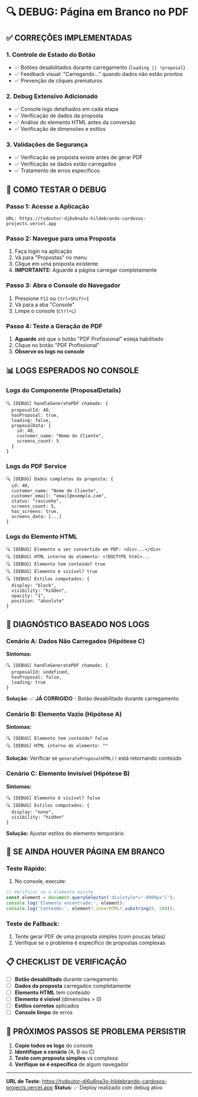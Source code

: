 # 🔍 DEBUG: Página em Branco no PDF

## ✅ **CORREÇÕES IMPLEMENTADAS**

### 1. **Controle de Estado do Botão**
- ✅ Botões desabilitados durante carregamento (`loading || !proposal`)
- ✅ Feedback visual: "Carregando..." quando dados não estão prontos
- ✅ Prevenção de cliques prematuros

### 2. **Debug Extensivo Adicionado**
- ✅ Console logs detalhados em cada etapa
- ✅ Verificação de dados da proposta
- ✅ Análise do elemento HTML antes da conversão
- ✅ Verificação de dimensões e estilos

### 3. **Validações de Segurança**
- ✅ Verificação se proposta existe antes de gerar PDF
- ✅ Verificação se dados estão carregados
- ✅ Tratamento de erros específicos

## 🧪 **COMO TESTAR O DEBUG**

### **Passo 1: Acesse a Aplicação**
```
URL: https://tvdoutor-dj6u6na3o-hildebrando-cardosos-projects.vercel.app
```

### **Passo 2: Navegue para uma Proposta**
1. Faça login na aplicação
2. Vá para "Propostas" no menu
3. Clique em uma proposta existente
4. **IMPORTANTE:** Aguarde a página carregar completamente

### **Passo 3: Abra o Console do Navegador**
1. Pressione `F12` ou `Ctrl+Shift+I`
2. Vá para a aba "Console"
3. Limpe o console (`Ctrl+L`)

### **Passo 4: Teste a Geração de PDF**
1. **Aguarde** até que o botão "PDF Profissional" esteja habilitado
2. Clique no botão "PDF Profissional"
3. **Observe os logs no console**

## 📊 **LOGS ESPERADOS NO CONSOLE**

### **Logs do Componente (ProposalDetails)**
```
🔍 [DEBUG] handleGeneratePDF chamado: {
  proposalId: 40,
  hasProposal: true,
  loading: false,
  proposalData: {
    id: 40,
    customer_name: "Nome do Cliente",
    screens_count: 5
  }
}
```

### **Logs do PDF Service**
```
🔍 [DEBUG] Dados completos da proposta: {
  id: 40,
  customer_name: "Nome do Cliente",
  customer_email: "email@exemplo.com",
  status: "rascunho",
  screens_count: 5,
  has_screens: true,
  screens_data: [...]
}
```

### **Logs do Elemento HTML**
```
🔍 [DEBUG] Elemento a ser convertido em PDF: <div>...</div>
🔍 [DEBUG] HTML interno do elemento: <!DOCTYPE html>...
🔍 [DEBUG] Elemento tem conteúdo? true
🔍 [DEBUG] Elemento é visível? true
🔍 [DEBUG] Estilos computados: {
  display: "block",
  visibility: "hidden",
  opacity: "1",
  position: "absolute"
}
```

## 🎯 **DIAGNÓSTICO BASEADO NOS LOGS**

### **Cenário A: Dados Não Carregados (Hipótese C)**
**Sintomas:**
```
🔍 [DEBUG] handleGeneratePDF chamado: {
  proposalId: undefined,
  hasProposal: false,
  loading: true
}
```
**Solução:** ✅ **JÁ CORRIGIDO** - Botão desabilitado durante carregamento

### **Cenário B: Elemento Vazio (Hipótese A)**
**Sintomas:**
```
🔍 [DEBUG] Elemento tem conteúdo? false
🔍 [DEBUG] HTML interno do elemento: ""
```
**Solução:** Verificar se `generateProposalHTML()` está retornando conteúdo

### **Cenário C: Elemento Invisível (Hipótese B)**
**Sintomas:**
```
🔍 [DEBUG] Elemento é visível? false
🔍 [DEBUG] Estilos computados: {
  display: "none",
  visibility: "hidden"
}
```
**Solução:** Ajustar estilos do elemento temporário

## 🚨 **SE AINDA HOUVER PÁGINA EM BRANCO**

### **Teste Rápido:**
1. No console, execute:
```javascript
// Verificar se o elemento existe
const element = document.querySelector('div[style*="-9999px"]');
console.log('Elemento encontrado:', element);
console.log('Conteúdo:', element?.innerHTML?.substring(0, 200));
```

### **Teste de Fallback:**
1. Tente gerar PDF de uma proposta simples (com poucas telas)
2. Verifique se o problema é específico de propostas complexas

## 📋 **CHECKLIST DE VERIFICAÇÃO**

- [ ] **Botão desabilitado** durante carregamento
- [ ] **Dados da proposta** carregados completamente
- [ ] **Elemento HTML** tem conteúdo
- [ ] **Elemento é visível** (dimensões > 0)
- [ ] **Estilos corretos** aplicados
- [ ] **Console limpo** de erros

## 🔧 **PRÓXIMOS PASSOS SE PROBLEMA PERSISTIR**

1. **Copie todos os logs** do console
2. **Identifique o cenário** (A, B ou C)
3. **Teste com proposta simples** vs complexa
4. **Verifique se é específico** de algum navegador

---

**URL de Teste:** https://tvdoutor-dj6u6na3o-hildebrando-cardosos-projects.vercel.app
**Status:** ✅ Deploy realizado com debug ativo
